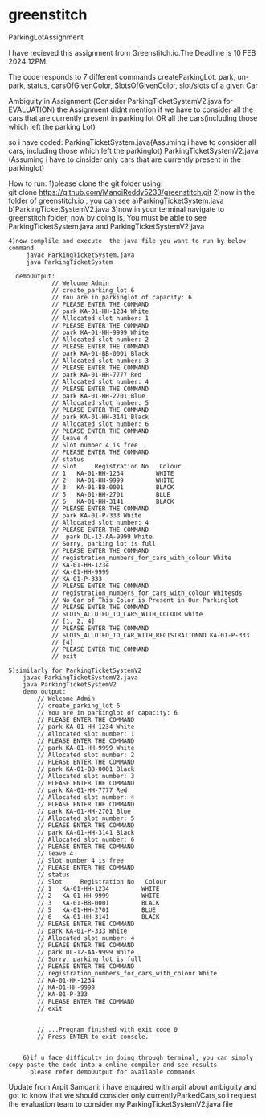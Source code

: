 # greenstitch
ParkingLotAssignment

I have recieved this assignment from Greenstitch.io.The Deadline is 10  FEB 2024 12PM.

The code responds to 7 different commands
  createParkingLot,
  park,
  un-park,
  status,
  carsOfGivenColor,
  SlotsOfGivenColor,
  slot/slots of a given Car




Ambiguity in Assignment:(Consider ParkingTicketSystemV2.java for EVALUATION)
   the Assignment didnt mention if we have to consider all the cars that are currently present in parking lot
       OR
   all the cars(including those which left the parking Lot)

so i have coded:
             ParkingTicketSystem.java(Assuming i have to consider all cars, including those which left the parkinglot)
             ParkingTicketSystemV2.java (Assuming i have to cinsider only cars that are currently present in the parkinglot)






How to run:
    1)please clone the git folder using:  
          git clone https://github.com/ManojReddy5233/greenstitch.git
    2)now in the folder of greenstitch.io , you can see
                                                      a)ParkingTicketSystem.java
                                                      b)ParkingTicketSystemV2.java
    3)now in your terminal navigate to greenstitch folder, now by doing ls, You must be able to see  ParkingTicketSystem.java and ParkingTicketSystemV2.java

    4)now complile and execute  the java file you want to run by below command
         javac ParkingTicketSystem.java
         java ParkingTicketSystem

      demoOutput:
                // Welcome Admin
                // create_parking_lot 6
                // You are in parkinglot of capacity: 6
                // PLEASE ENTER THE COMMAND
                // park KA-01-HH-1234 White
                // Allocated slot number: 1
                // PLEASE ENTER THE COMMAND
                // park KA-01-HH-9999 White
                // Allocated slot number: 2
                // PLEASE ENTER THE COMMAND
                // park KA-01-BB-0001 Black
                // Allocated slot number: 3
                // PLEASE ENTER THE COMMAND
                // park KA-01-HH-7777 Red
                // Allocated slot number: 4
                // PLEASE ENTER THE COMMAND
                // park KA-01-HH-2701 Blue
                // Allocated slot number: 5
                // PLEASE ENTER THE COMMAND
                // park KA-01-HH-3141 Black
                // Allocated slot number: 6
                // PLEASE ENTER THE COMMAND
                // leave 4
                // Slot number 4 is free
                // PLEASE ENTER THE COMMAND
                // status
                // Slot     Registration No   Colour
                // 1   KA-01-HH-1234         WHITE
                // 2   KA-01-HH-9999         WHITE
                // 3   KA-01-BB-0001         BLACK
                // 5   KA-01-HH-2701         BLUE
                // 6   KA-01-HH-3141         BLACK
                // PLEASE ENTER THE COMMAND
                // park KA-01-P-333 White
                // Allocated slot number: 4
                // PLEASE ENTER THE COMMAND
                //  park DL-12-AA-9999 White
                // Sorry, parking lot is full
                // PLEASE ENTER THE COMMAND
                // registration_numbers_for_cars_with_colour White
                // KA-01-HH-1234
                // KA-01-HH-9999
                // KA-01-P-333
                // PLEASE ENTER THE COMMAND
                // registration_numbers_for_cars_with_colour Whitesds
                // No Car of This Color is Present in Our Parkinglot
                // PLEASE ENTER THE COMMAND
                // SLOTS_ALLOTED_TO_CARS_WITH_COLOUR white
                // [1, 2, 4]
                // PLEASE ENTER THE COMMAND
                // SLOTS_ALLOTED_TO_CAR_WITH_REGISTRATIONNO KA-01-P-333
                // [4]
                // PLEASE ENTER THE COMMAND
                // exit

    5)similarly for ParkingTicketSystemV2
        javac ParkingTicketSystemV2.java
        java ParkingTicketSystemV2
        demo output:
            // Welcome Admin
            // create_parking_lot 6
            // You are in parkinglot of capacity: 6
            // PLEASE ENTER THE COMMAND
            // park KA-01-HH-1234 White
            // Allocated slot number: 1
            // PLEASE ENTER THE COMMAND
            // park KA-01-HH-9999 White
            // Allocated slot number: 2
            // PLEASE ENTER THE COMMAND
            // park KA-01-BB-0001 Black
            // Allocated slot number: 3
            // PLEASE ENTER THE COMMAND
            // park KA-01-HH-7777 Red
            // Allocated slot number: 4
            // PLEASE ENTER THE COMMAND
            // park KA-01-HH-2701 Blue
            // Allocated slot number: 5
            // PLEASE ENTER THE COMMAND
            // park KA-01-HH-3141 Black
            // Allocated slot number: 6
            // PLEASE ENTER THE COMMAND
            // leave 4
            // Slot number 4 is free
            // PLEASE ENTER THE COMMAND
            // status
            // Slot     Registration No   Colour
            // 1   KA-01-HH-1234         WHITE
            // 2   KA-01-HH-9999         WHITE
            // 3   KA-01-BB-0001         BLACK
            // 5   KA-01-HH-2701         BLUE
            // 6   KA-01-HH-3141         BLACK
            // PLEASE ENTER THE COMMAND
            // park KA-01-P-333 White
            // Allocated slot number: 4
            // PLEASE ENTER THE COMMAND
            // park DL-12-AA-9999 White
            // Sorry, parking lot is full
            // PLEASE ENTER THE COMMAND
            // registration_numbers_for_cars_with_colour White
            // KA-01-HH-1234
            // KA-01-HH-9999
            // KA-01-P-333
            // PLEASE ENTER THE COMMAND
            // exit
            
            
            // ...Program finished with exit code 0
            // Press ENTER to exit console.


        6)if u face difficulty in doing through terminal, you can simply copy paste the code into a online compiler and see results
          please refer demoOutput for available commands



Update from Arpit Samdani:
        i have enquired with arpit about ambiguity and got to know that we should consider only currentlyParkedCars,so i request the evaluation team to consider my
         ParkingTicketSystemV2.java file
                     